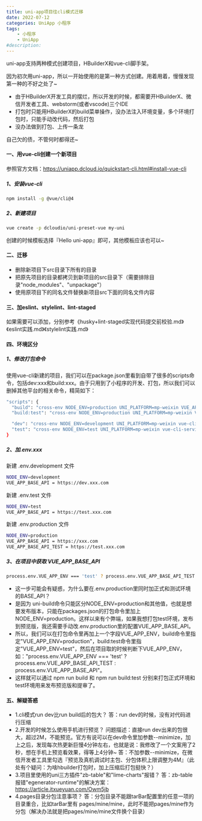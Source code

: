 ```yaml
---
title: uni-app项目往cli模式迁移
date: 2022-07-12
categories: UniApp 小程序
tags: 
    - 小程序
    - UniApp
#description: 
---
```


uni-app支持两种模式创建项目，HBuilderX和vue-cli脚手架。
<!-- more -->
因为初次用uni-app，所以一开始使用的是第一种方式创建。用着用着，慢慢发现第一种的不好之处了~

+ 由于HBuilderX开发工具的摆烂，所以开发的时候，都需要开HBuilderX、微信开发者工具、webstorm(或者vscode)三个IDE
+ 打包时只能用HBuilderX的build菜单操作，没办法注入环境变量，多个环境打包时，只能手动改代码，然后打包
+ 没办法做到打包、上传一条龙

自己欠的债，不管何时都得还~

#### 一、用vue-cli创建一个新项目

参照官方文档：https://uniapp.dcloud.io/quickstart-cli.html#install-vue-cli

##### 1、安装vue-cli
```bash
npm install -g @vue/cli@4
```

##### 2、新建项目
```bash
vue create -p dcloudio/uni-preset-vue my-uni
```

创建的时候模板选择『Hello uni-app』即可，其他模板应该也可以~

#### 二、迁移

+ 删除新项目下src目录下所有的目录
+ 把原先项目的目录都拷贝到新项目的src目录下（需要排除目录"node_modules"、"unpackage"）
+ 使用原项目下的同名文件替换新项目src下面的同名文件内容

#### 三、加eslint、stylelint、lint-staged

如果需要可以添加，分别参考《husky+lint-staged实现代码提交前校验.md》《eslint实践.md》《stylelint实践.md》

#### 四、环境区分

##### 1、修改打包命令

使用vue-cli新建的项目，我们可以在package.json里看到自带了很多的scripts命令，包括dev:xxx和build:xxx。由于只用到了小程序的开发、打包，所以我们可以删掉其他平台的相关命令，精简如下：

```bash
"scripts": {
  "build": "cross-env NODE_ENV=production UNI_PLATFORM=mp-weixin VUE_APP_ENV=production vue-cli-service uni-build && sh ./build/build.sh",
  "build:test": "cross-env NODE_ENV=production UNI_PLATFORM=mp-weixin VUE_APP_ENV=test vue-cli-service uni-build && sh ./build/build.sh",

  "dev": "cross-env NODE_ENV=development UNI_PLATFORM=mp-weixin vue-cli-service uni-build --watch",
  "test": "cross-env NODE_ENV=test UNI_PLATFORM=mp-weixin vue-cli-service uni-build --watch"
}
```

##### 2、加.env.xxx

新建 .env.development 文件
```bash
NODE_ENV=development
VUE_APP_BASE_API = https://dev.xxx.com
```

新建 .env.test 文件
```bash
NODE_ENV=test
VUE_APP_BASE_API = https://test.xxx.com
```

新建 .env.production 文件
```bash
NODE_ENV=production
VUE_APP_BASE_API = https://xxx.com
VUE_APP_BASE_API_TEST = https://test.xxx.com
```

##### 3、在项目中获取 VUE_APP_BASE_API

```bash
process.env.VUE_APP_ENV === 'test' ? process.env.VUE_APP_BASE_API_TEST : process.env.VUE_APP_BASE_API
```

+ 这一步可能会有疑惑，为什么要在.env.production里同时加正式和测试环境的BASE_API？
+ 是因为 uni-build命令只能区分NODE_ENV=production和其他值，也就是想要发布版本，只能在packages.json的打包命令里加上NODE_ENV=production。这样以来有个弊端，如果我想打包test环境，发布到预览版，我还需要手动改.env.production里的配置VUE_APP_BASE_API。
+ 所以，我们可以在打包命令里再加上一个字段VUE_APP_ENV，build命令里指定"VUE_APP_ENV=production"，build:test命令里指定"VUE_APP_ENV=test"，然后在项目取的时候判断下VUE_APP_ENV，如："process.env.VUE_APP_ENV === 'test' ? process.env.VUE_APP_BASE_API_TEST : process.env.VUE_APP_BASE_API"。
+ 这样就可以通过 npm run build 和 npm run build:test 分别来打包正式环境和test环境用来发布预览版和提审了。

#### 五、解疑答惑

+ 1.cli模式run dev比run build后的包大？
答：run dev的时候，没有对代码进行压缩
+ 2.开发的时候怎么使用手机进行预览？
问题描述：直接run dev出来的包很大，超过2M，不能预览。官方有说可以在dev命令里加参数--minimize，加上之后，发现每次热更新巨慢4分钟左右，也就是说：我修改了一个文案用了2秒，想在手机上预览看效果，得等上4分钟~
答：不加参数--minimize，在微信开发者工具里勾选『预览及真机调试时主包、分包体积上限调整为4M』（此处有个疑问：为啥hbuilder打包时，加上压缩后打包挺快？）
+ 3.项目里使用的uni三方插件"zb-table"和"lime-charts"报错？
答：zb-table报错"egenerator-runtime"的解决方案：https://article.itxueyuan.com/Owm5jb
+ 4.pages目录分包注意事项？
答：分包目录不能跟tarBar配置里的任意一项的目录重合，比如tarBar里有 pages/mine/mine，此时不能把pages/mine作为分包（解决办法就是把pages/mine/mine文件换个目录）

